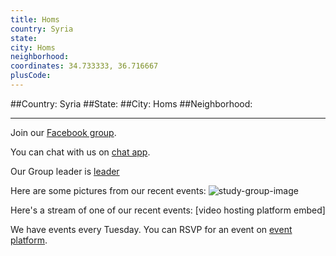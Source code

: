 ```yaml
---
title: Homs
country: Syria
state: 
city: Homs
neighborhood: 
coordinates: 34.733333, 36.716667
plusCode:
---
```


##Country: Syria
##State: 
##City: Homs
##Neighborhood: 
*****
Join our [Facebook group](https://www.facebook.com/groups/free.code.camp.Homs).

You can chat with us on [chat app]().

Our Group leader is [leader]()

Here are some pictures from our recent events:
![study-group-image]()

Here's a stream of one of our recent events:
[video hosting platform embed]

We have events every Tuesday. You can RSVP for an event on [event platform]().
